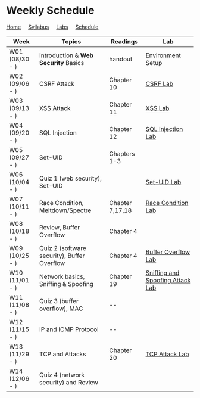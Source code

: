 # Weekly Schedule

[Home](./index.md) &nbsp;&nbsp;&nbsp; [Syllabus](./syllabus.md)  &nbsp;&nbsp;&nbsp; [Labs](./labs.md) &nbsp;&nbsp;&nbsp; [Schedule](./schedule.md)

| Week         | Topics | Readings  |  Lab |  
| ---          | ---    | --- | --- |
|W01 (08/30 - ) | Introduction & **Web Security** Basics | handout | Environment Setup |
|W02 (09/06 - ) | CSRF Attack     | Chapter 10 | [CSRF Lab](./labs.md) | 
|W03 (09/13 - ) | XSS Attack      | Chapter 11 | [XSS Lab](./labs.md) | 
|W04 (09/20 - ) | SQL Injection   | Chapter 12 | [SQL Injection Lab](./labs.md) |
|W05 (09/27 - ) | Set-UID | Chapters 1-3 | |
|W06 (10/04 - ) | Quiz 1 (web security), Set-UID |  | [Set-UID Lab](./labs.md) |
|W07 (10/11 - ) | Race Condition, Meltdown/Spectre  | Chapter 7,17,18 | [Race Condition Lab](./labs.md) |
|W08 (10/18 - ) | Review, Buffer Overflow | Chapter 4 | |
|W09 (10/25 - ) | Quiz 2 (software security), Buffer Overflow | Chapter 4 | [Buffer Overflow Lab](./labs.md) |
|W10 (11/01 - ) | Network basics, Sniffing & Spoofing | Chapter 19 | [Sniffing and Spoofing Attack Lab](./labs.md) |
|W11 (11/08 - ) | Quiz 3 (buffer overflow), MAC | -- | |
|W12 (11/15 - ) | IP and ICMP Protocol | -- | |
|W13 (11/29 - ) | TCP and Attacks | Chapter 20 | [TCP Attack Lab](./labs.md) |
|W14 (12/06 - ) | Quiz 4 (network security) and Review | | |

